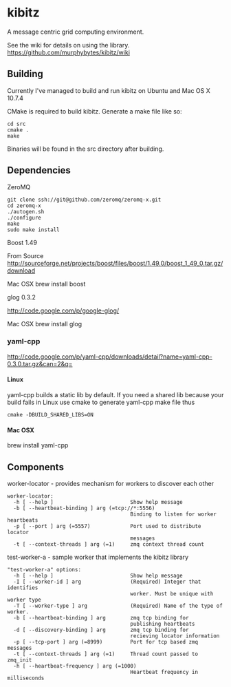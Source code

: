 kibitz
======

A message centric grid computing environment. 

See the wiki for details on using the library. https://github.com/murphybytes/kibitz/wiki

Building
------------

Currently I've managed to build and run kibitz on Ubuntu and Mac OS X 10.7.4

CMake is required to build kibitz. Generate a make file like so:

```
cd src
cmake .
make
```

Binaries will be found in the src directory after building.

Dependencies
------------

ZeroMQ 
```
git clone ssh://git@github.com/zeromq/zeromq-x.git
cd zeromq-x
./autogen.sh
./configure 
make 
sudo make install
```

Boost 1.49

From Source 
http://sourceforge.net/projects/boost/files/boost/1.49.0/boost_1_49_0.tar.gz/download

Mac OSX
brew install boost

glog 0.3.2

http://code.google.com/p/google-glog/

Mac OSX
brew install glog

### yaml-cpp

http://code.google.com/p/yaml-cpp/downloads/detail?name=yaml-cpp-0.3.0.tar.gz&can=2&q=

#### Linux 
yaml-cpp builds a static lib by default. If you need a shared
lib because your build fails in Linux use cmake to generate
yaml-cpp make file thus
```
cmake -DBUILD_SHARED_LIBS=ON

```

#### Mac OSX
brew install yaml-cpp


Components
------------------------

worker-locator - provides mechanism for workers to discover each other
```
worker-locator:
  -h [ --help ]                         Show help message
  -b [ --heartbeat-binding ] arg (=tcp://*:5556)
                                        Binding to listen for worker heartbeats
  -p [ --port ] arg (=5557)             Port used to distribute locator 
                                        messages
  -t [ --context-threads ] arg (=1)     zmq context thread count
```

test-worker-a - sample worker that implements the kibitz library
```
"test-worker-a" options:
  -h [ --help ]                         Show help message
  -I [ --worker-id ] arg                (Required) Integer that identifies 
                                        worker. Must be unique with worker type
  -T [ --worker-type ] arg              (Required) Name of the type of worker.
  -b [ --heartbeat-binding ] arg        zmq tcp binding for 
                                        publishing heartbeats
  -d [ --discovery-binding ] arg        zmq tcp binding for 
                                        recieving locator information
  -p [ --tcp-port ] arg (=8999)         Port for tcp based zmq messages
  -t [ --context-threads ] arg (=1)     Thread count passed to zmq_init
  -h [ --heartbeat-frequency ] arg (=1000)
                                        Heartbeat frequency in milliseconds
```
